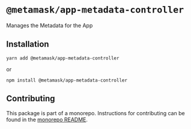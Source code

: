 # `@metamask/app-metadata-controller`

Manages the Metadata for the App

## Installation

`yarn add @metamask/app-metadata-controller`

or

`npm install @metamask/app-metadata-controller`

## Contributing

This package is part of a monorepo. Instructions for contributing can be found in the [monorepo README](https://github.com/MetaMask/core#readme).
